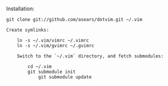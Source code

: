 Installation:

    git clone git://github.com/asears/dotvim.git ~/.vim

    Create symlinks:

        ln -s ~/.vim/vimrc ~/.vimrc
	    ln -s ~/.vim/gvimrc ~/.gvimrc

	    Switch to the `~/.vim` directory, and fetch submodules:

	        cd ~/.vim
		    git submodule init
		        git submodule update
